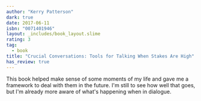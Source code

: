 ```yaml
---
author: "Kerry Patterson"
dark: true
date: 2017-06-11
isbn: "0071401946"
layout: _includes/book_layout.slime
rating: 3
tag:
  - book
title: "Crucial Conversations: Tools for Talking When Stakes Are High"
has_review: true
---
```


This book helped make sense of some moments of my life and gave me a framework to deal with them in the future. I'm still to see how well that goes, but I'm already more aware of what's happening when in dialogue.
